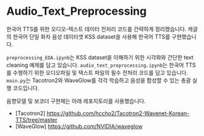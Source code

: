 # Audio_Text_Preprocessing
한국어 TTS를 위한 오디오-텍스트 데이터 전처리 코드를 간략하게 정리했습니다.
캐글의 한국어 단일 화자 음성 데이터셋 KSS dataset을 사용해 한국어 TTS를 구현했습니다. 

`preprocessing_EDA.ipynb`는 KSS dataset을 이해하기 위한 시각화와 간단한 text cleaning 예제를 담고 있습니다.
`audio_text_preprocessing.ipynb`는 한국어 TTS를 수행하기 위한 오디오파일 및 텍스트 파일의 필수 전처리 코드를 담고 있습니다.
`main.py`는 Tacotron2와 WaveGlow를 각각 학습하고 음성을 합성할 수 있는 총괄 실행 코드입니다.

음향모델 및 보코더 구현체는 아래 레포지토리를 사용했습니다. 

- [Tacotron2] https://github.com/hccho2/Tacotron2-Wavenet-Korean-TTS/tree/master
- [WaveGlow] https://github.com/NVIDIA/waveglow
